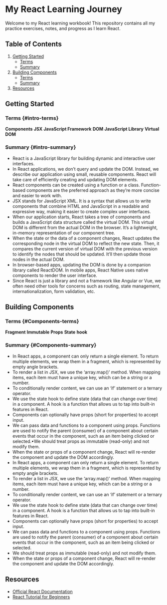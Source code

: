 # My React Learning Journey

Welcome to my React learning workbook! This repository contains all my practice exercises, notes, and progress as I learn React.

## Table of Contents

1. [Getting Started](#Getting-Started)
   - [Terms](#intro-terms)
   - [Summary](#intro-summary)
2. [Building Components](#Building-Components)
   - [Terms](#Components-terms)
   - [Summary](#Components-summary)
3. [Resources](#resources)

## Getting Started

### Terms {#intro-terms}

**Components** **JSX**
**JavaScript Framework** **DOM**
**JavaScript Library** **Virtual DOM**

### Summary {#intro-summary}

- React is a JavaScript library for building dynamic and interactive user interfaces.
- In React applications, we don’t query and update the DOM. Instead, we describe our application using small, reusable components. React will take care of efficiently creating and updating DOM elements.
- React components can be created using a function or a class. Function-based components are the preferred approach as they’re more concise and easier to work with.
- JSX stands for JavaScript XML. It is a syntax that allows us to write components that combine HTML and JavaScript in a readable and expressive way, making it easier to create complex user interfaces.
- When our application starts, React takes a tree of components and builds a JavaScript data structure called the virtual DOM. This virtual DOM is different from the actual DOM in the browser. It’s a lightweight, in-memory representation of our component tree.
- When the state or the data of a component changes, React updates the corresponding node in the virtual DOM to reflect the new state. Then, it compares the current version of virtual DOM with the previous version to identify the nodes that should be updated. It’ll then update those nodes in the actual DOM.
- In browser-based apps, updating the DOM is done by a companion library called ReactDOM. In mobile apps, React Native uses native components to render the user interface.
- Since React is just a library and not a framework like Angular or Vue, we often need other tools for concerns such as routing, state management, internationalization, form validation, etc.

## Building Components

### Terms {#Components-terms}

**Fragment**
**Immutable**
**Props**
**State**
**hook**

### Summary {#Components-summary}

- In React apps, a component can only return a single element. To return multiple elements, we wrap them in a fragment, which is represented by empty angle brackets.
- To render a list in JSX, we use the ‘array.map()’ method. When mapping items, each item must have a unique key, which can be a string or a number.
- To conditionally render content, we can use an ‘if’ statement or a ternary operator.
- We use the state hook to define state (data that can change over time) in a component. A hook is a function that allows us to tap into built-in features in React.
- Components can optionally have props (short for properties) to accept input.
- We can pass data and functions to a component using props. Functions are used to notify the parent (consumer) of a component about certain events that occur in the component, such as an item being clicked or selected.•We should treat props as immutable (read-only) and not modify them.
- When the state or props of a component change, React will re-render the component and update the DOM accordingly.
- In React apps, a component can only return a single element. To return multiple elements, we wrap them in a fragment, which is represented by empty angle brackets.
- To render a list in JSX, we use the ‘array.map()’ method. When mapping items, each item must have a unique key, which can be a string or a number.
- To conditionally render content, we can use an ‘if’ statement or a ternary operator.
- We use the state hook to define state (data that can change over time) in a component. A hook is a function that allows us to tap into built-in features in React.
- Components can optionally have props (short for properties) to accept input.
- We can pass data and functions to a component using props. Functions are used to notify the parent (consumer) of a component about certain events that occur in the component, such as an item being clicked or selected.
- We should treat props as immutable (read-only) and not modify them.
- When the state or props of a component change, React will re-render the component and update the DOM accordingly.

## Resources

- [Official React Documentation](https://reactjs.org/docs/getting-started.html)
- [React Tutorial for Beginners](https://www.tutorialspoint.com/reactjs/index.htm)
